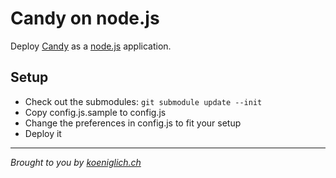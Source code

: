 # Candy on node.js

Deploy [Candy](http://candy-chat.github.com/candy/) as a [node.js](http://nodejs.org/) application.

## Setup

* Check out the submodules: `git submodule update --init`
* Copy config.js.sample to config.js
* Change the preferences in config.js to fit your setup
* Deploy it

---
_Brought to you by [koeniglich.ch](http://koeniglich.ch/ "Patrick is koeniglich")_